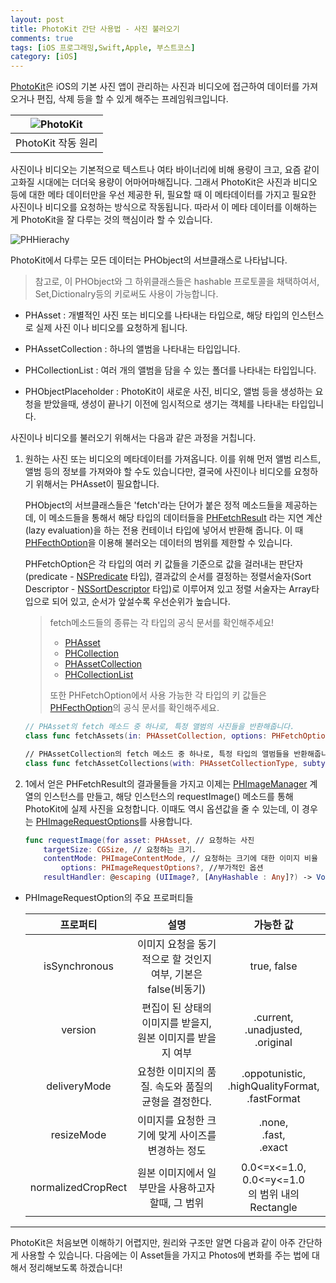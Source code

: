 ```yaml
---
layout: post
title: PhotoKit 간단 사용법 - 사진 불러오기
comments: true
tags: [iOS 프로그래밍,Swift,Apple, 부스트코스]
category: [iOS]
---  
```


[PhotoKit](https://developer.apple.com/documentation/photokit)은 iOS의 기본 사진 앱이 관리하는 사진과 비디오에 접근하여 데이터를 가져오거나 편집, 삭제 등을 할 수 있게 해주는 프레임워크입니다.

|![PhotoKit]({{"/img/PhotoKit.png"}})|
|:--------------------------------:|
|PhotoKit 작동 원리|  

사진이나 비디오는 기본적으로 텍스트나 여타 바이너리에 비해 용량이 크고, 요즘 같이 고화질 시대에는 더더욱 용량이 어마어마해집니다. 그래서 PhotoKit은 사진과 비디오 등에 대한 메타 데이터만을 우선 제공한 뒤, 필요할 때 이 메타데이터를 가지고 필요한 사진이나 비디오를 요청하는 방식으로 작동됩니다. 따라서 이 메타 데이터를 이해하는 게 PhotoKit을 잘 다루는 것의 핵심이라 할 수 있습니다.

![PHHierachy]({{"/img/PHHierachy.png"}})  

PhotoKit에서 다루는 모든 데이터는 PHObject의 서브클래스로 나타납니다. 

> 참고로, 이 PHObject와 그 하위클래스들은 hashable 프로토콜을 채택하여서, Set,Dictionalry등의 키로써도 사용이 가능합니다. 

* PHAsset : 개별적인 사진 또는 비디오를 나타내는 타입으로, 해당 타입의 인스턴스로 실제 사진 이나 비디오를 요청하게 됩니다.
 
* PHAssetCollection : 하나의 앨범을 나타내는 타입입니다.

* PHCollectionList : 여러 개의 앨범을 담을 수 있는 폴더를 나타내는 타입입니다.

* PHObjectPlaceholder : PhotoKit이 새로운 사진, 비디오, 앨범 등을 생성하는 요청을 받았을때, 생성이 끝나기 이전에 임시적으로 생기는 객체를 나타내는 타입입니다.

사진이나 비디오를 불러오기 위해서는 다음과 같은 과정을 거칩니다.  

1. 원하는 사진 또는 비디오의 메타데이터를 가져옵니다. 이를 위해 먼저 앨범 리스트, 앨범 등의 정보를 가져와야 할 수도 있습니다만, 결국에 사진이나 비디오를 요청하기 위해서는 PHAsset이 필요합니다.  

    PHObject의 서브클래스들은 'fetch'라는 단어가 붙은 정적 메소드들을 제공하는데, 이 메소드들을 통해서 해당 타입의 데이터들을 [PHFetchResult](https://developer.apple.com/documentation/photokit/phfetchresult) 라는 지연 계산(lazy evaluation)을 하는 전용 컨테이너 타입에 넣어서 반환해 줍니다. 이 때 [PHFecthOption](https://developer.apple.com/documentation/photokit/phfetchoptions)을 이용해 불러오는 데이터의 범위를 제한할 수 있습니다.  
    
    PHFetchOption은 각 타입의 여러 키 값들을 기준으로 값을 걸러내는 판단자(predicate - [NSPredicate](https://developer.apple.com/documentation/foundation/nspredicate) 타입), 결과값의 순서를 결정하는 정렬서술자(Sort Descriptor - [NSSortDescriptor](https://developer.apple.com/documentation/foundation/nssortdescriptor) 타입)로 이루어져 있고 정렬 서술자는 Array타입으로 되어 있고, 순서가 앞설수록 우선순위가 높습니다.

    > fetch메소드들의 종류는 각 타입의 공식 문서를 확인해주세요! 
    > * [PHAsset](https://developer.apple.com/documentation/photokit/phasset)
    > * [PHCollection](https://developer.apple.com/documentation/photokit/phcollection)
    > * [PHAssetCollection](https://developer.apple.com/documentation/photokit/phassetcollection)
    > * [PHCollectionList](https://developer.apple.com/documentation/photokit/phcollectionlist)  
    >
    > 또한 PHFetchOption에서 사용 가능한 각 타입의 키 값들은 [PHFecthOption](https://developer.apple.com/documentation/photokit/phfetchoptions)의 공식 문서를 확인해주세요.

    ```swift
    // PHAsset의 fetch 메소드 중 하나로, 특정 앨범의 사진들을 반환해줍니다.
    class func fetchAssets(in: PHAssetCollection, options: PHFetchOptions?) -> PHFetchResult<PHAsset>

    // PHAssetCollection의 fetch 메소드 중 하나로, 특정 타입의 앨범들을 반환해줍니다.
    class func fetchAssetCollections(with: PHAssetCollectionType, subtype: PHAssetCollectionSubtype, options: PHFetchOptions?) -> PHFetchResult<PHAssetCollection>
    ```  
1. 1에서 얻은 PHFetchResult의 결과물들을 가지고 이제는 [PHImageManager](https://developer.apple.com/documentation/photokit/phimagemanager) 계열의 인스턴스를 만들고, 해당 인스턴스의 requestImage() 메소드를 통해 PhotoKit에 실제 사진을 요청합니다. 이때도 역시 옵션값을 줄 수 있는데, 이 경우는 [PHImageRequestOptions](https://developer.apple.com/documentation/photokit/phimagerequestoptions)를 사용합니다.
 

    ```swift
    func requestImage(for asset: PHAsset, // 요청하는 사진
        targetSize: CGSize, // 요청하는 크기. 
        contentMode: PHImageContentMode, // 요청하는 크기에 대한 이미지 비율
            options: PHImageRequestOptions?, //부가적인 옵션
        resultHandler: @escaping (UIImage?, [AnyHashable : Any]?) -> Void) -> PHImageRequestID // 이미지를 불러온 뒤의 처리
    ```

*  PHImageRequestOption의 주요 프로퍼티들  
  
    |      프로퍼티      |                                    설명                      |                         가능한 값                          |
    | :----------------: | :----------------------------------------------------------: | :--------------------------------------------------------: |
    |   isSynchronous    | 이미지 요청을 동기적으로 할 것인지 여부, 기본은 false(비동기) |                        true, false                         |
    |      version       |  편집이 된 상태의 이미지를 받을지, 원본 이미지를 받을지 여부  |        .current,<br /> .unadjusted,<br />.original         |
    |    deliveryMode    |     요청한 이미지의 품질. 속도와 품질의 균형을 결정한다.     |  .oppotunistic,<br />.highQualityFormat,<br />.fastFormat  |
    |     resizeMode     |       이미지를 요청한 크기에 맞게 사이즈를 변경하는 정도      |               .none,<br />.fast,<br />.exact               |
    | normalizedCropRect |      원본 이미지에서 일부만을 사용하고자 할때, 그 범위       | 0.0<=x<=1.0,<br />0.0<=y<=1.0<br />의 범위 내의  Rectangle |

---

PhotoKit은 처음보면 이해하기 어렵지만, 원리와 구조만 알면 다음과 같이 아주 간단하게 사용할 수 있습니다. 다음에는 이 Asset들을 가지고 Photos에 변화를 주는 법에 대해서 정리해보도록 하겠습니다!